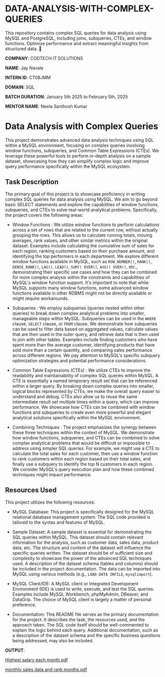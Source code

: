 # DATA-ANALYSIS-WITH-COMPLEX-QUERIES
This repository contains complex SQL queries for data analysis using MySQL and PostgreSQL, including joins, subqueries, CTEs, and window functions. Optimize performance and extract meaningful insights from structured data. 🚀

**COMPANY**: CODTECH IT SOLUTIONS

**NAME**: Jay Navale

**INTERN ID**: CT08JMM

**DOMAIN**: SQL

**BATCH DURATION**: January 5th 2025 to February 5th, 2025

**MENTOR NAME**: Neela Santhosh Kumar

# Data Analysis with Complex Queries

This project demonstrates advanced data analysis techniques using SQL within a MySQL environment, focusing on complex queries involving window functions, subqueries, and Common Table Expressions (CTEs). We leverage these powerful tools to perform in-depth analysis on a sample dataset, showcasing how they can simplify complex logic and improve query performance specifically within the MySQL ecosystem.

## Task Description

The primary goal of this project is to showcase proficiency in writing complex SQL queries for data analysis using MySQL. We aim to go beyond basic SELECT statements and explore the capabilities of window functions, subqueries, and CTEs to solve real-world analytical problems. Specifically, the project covers the following areas:

* Window Functions : We utilize window functions to perform calculations across a set of rows that are related to the current row, without actually grouping the rows. This allows us to calculate running totals, moving averages, rank values, and other similar metrics within the original dataset. Examples include calculating the cumulative sum of sales for each region, ranking customers based on their purchase amount, and identifying the top performers in each department. We explore different window functions available in MySQL, such as `ROW_NUMBER()`, `RANK()`, `DENSE_RANK()`, `LAG()`, `LEAD()`, `SUM() OVER()`, `AVG() OVER()`, etc., demonstrating their specific use cases and how they can be combined for more complex analysis within the constraints and capabilities of MySQL's window function support.  It's important to note that while MySQL supports many window functions, some advanced window functions available in other RDBMS might not be directly available or might require workarounds.

* Subqueries : We employ subqueries (queries nested within other queries) to break down complex analytical problems into smaller, manageable steps within MySQL. Subqueries can be used in the `WHERE` clause, `SELECT` clause, or `FROM` clause. We demonstrate how subqueries can be used to filter data based on aggregated values, calculate values that are then used in the outer query, and retrieve data that is then used to join with other tables. Examples include finding customers who have spent more than the average customer, identifying products that have sold more than a certain quantity, and comparing sales performance across different regions.  We pay attention to MySQL's specific subquery optimization strategies and potential performance considerations.

* Common Table Expressions (CTEs) : We utilize CTEs to improve the readability and maintainability of complex SQL queries within MySQL. A CTE is essentially a named temporary result set that can be referenced within a larger query. By breaking down complex queries into smaller, logical blocks represented by CTEs, we make the overall query easier to understand and debug. CTEs also allow us to reuse the same intermediate result set multiple times within a query, which can improve performance. We showcase how CTEs can be combined with window functions and subqueries to create even more powerful and elegant analytical solutions specifically within the MySQL environment.

* Combining Techniques : The project emphasizes the synergy between these three techniques within the context of MySQL. We demonstrate how window functions, subqueries, and CTEs can be combined to solve complex analytical problems that would be difficult or impossible to address using simpler SQL queries. For example, we might use a CTE to calculate the total sales for each customer, then use a window function to rank customers within each region based on their total sales, and finally use a subquery to identify the top N customers in each region.  We consider MySQL's query execution plan and how these combined techniques might impact performance.

## Resources Used

This project utilizes the following resources:

* MySQL Database:  This project is specifically designed for the MySQL relational database management system.  The SQL code provided is tailored to the syntax and features of MySQL.

* Sample Dataset: A sample dataset is essential for demonstrating the SQL queries within MySQL. This dataset should contain relevant information for the analysis, such as customer data, sales data, product data, etc. The structure and content of the dataset will influence the specific queries written. The dataset should be of sufficient size and complexity to showcase the power of the advanced SQL techniques used. A description of the dataset schema (tables and columns) should be included in the project documentation. The data can be imported into MySQL using various methods (e.g., `LOAD DATA INFILE`, `mysqlimport`).

* MySQL Client/IDE: A MySQL client or Integrated Development Environment (IDE) is used to write, execute, and test the SQL queries. Examples include MySQL Workbench, phpMyAdmin, DBeaver, and DataGrip. The choice of MySQL client is largely a matter of personal preference.

* Documentation: This README file serves as the primary documentation for the project. It describes the task, the resources used, and the approach taken. The SQL code itself should be well-commented to explain the logic behind each query. Additional documentation, such as a description of the dataset schema and the specific business questions being addressed, may also be included.

**OUTPUT**:

[Highest salary each month.pdf](https://github.com/user-attachments/files/18608390/Highest.salary.each.month.pdf)

[monthly sales data and rank months.pdf](https://github.com/user-attachments/files/18608389/monthly.sales.data.and.rank.months.pdf)
